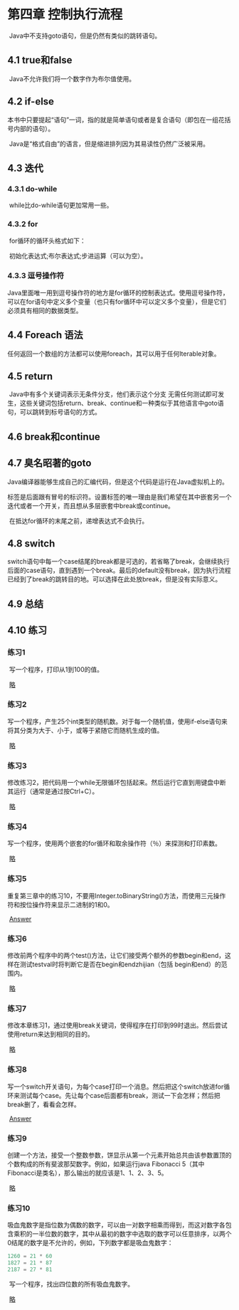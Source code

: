 # 第四章 控制执行流程

​	Java中不支持goto语句，但是仍然有类似的跳转语句。

## 4.1 true和false

​	Java不允许我们将一个数字作为布尔值使用。

## 4.2 if-else

​	本书中只要提起“语句”一词，指的就是简单语句或者是复合语句（即包在一组花括号内部的语句）。

​	Java是“格式自由”的语言，但是缩进排列因为其易读性仍然广泛被采用。

## 4.3 迭代

### 4.3.1 do-while

​	while比do-while语句更加常用一些。

### 4.3.2 for

​	for循环的循环头格式如下：

​	初始化表达式;布尔表达式;步进运算（可以为空）。

### 4.3.3  逗号操作符

​	Java里面唯一用到逗号操作符的地方是for循环的控制表达式。使用逗号操作符，可以在for语句中定义多个变量（也只有for循环中可以定义多个变量），但是它们必须具有相同的数据类型。

## 4.4 Foreach 语法

​	任何返回一个数组的方法都可以使用foreach，其可以用于任何Iterable对象。

## 4.5 return

​	Java中有多个关键词表示无条件分支，他们表示这个分支 无需任何测试即可发生，这些关键词包括return、break、continue和一种类似于其他语言中goto语句，可以跳转到标号语句的方式。

## 4.6 break和continue

  ## 4.7 臭名昭著的goto

​	Java编译器能够生成自己的汇编代码，但是这个代码是运行在Java虚拟机上的。

​	标签是后面跟有冒号的标识符。设置标签的唯一理由是我们希望在其中嵌套另一个迭代或者一个开关，而且想从多层嵌套中break或continue。

​	在抵达for循环的末尾之前，递增表达式不会执行。

## 4.8 switch

​	switch语句中每一个case结尾的break都是可选的，若省略了break，会继续执行后面的case语句，直到遇到一个break。最后的default没有break，因为执行流程已经到了break的跳转目的地。可以选择在此处放break，但是没有实际意义。

## 4.9 总结

## 4.10 练习

### 练习1

​	写一个程序，打印从1到100的值。

​	[略]()

### 练习2

​	写一个程序，产生25个int类型的随机数。对于每一个随机值，使用if-else语句来将其分类为大于、小于，或等于紧随它而随机生成的值。

​	[略]()

### 练习3

​	修改练习2，把代码用一个while无限循环包括起来。然后运行它直到用键盘中断其运行（通常是通过按Ctrl+C）。

​	[略]()

### 练习4

​	写一个程序，使用两个嵌套的for循环和取余操作符（％）来探测和打印素数。

​	[略]()

### 练习5

​	重复第三章中的练习10，不要用Integer.toBinaryString()方法，而使用三元操作符和按位操作符来显示二进制的1和0。

​	[Answer](Exercises/Code/05/BitTest.java)

### 练习6

​	修改前两个程序中的两个test()方法，让它们接受两个额外的参数begin和end，这样在测试testval时将判断它是否在begin和endzhijian（包括 begin和end）的范围内。

​	[略]()

### 练习7

​	修改本章练习1，通过使用break关键词，使得程序在打印到99时退出。然后尝试使用return来达到相同的目的。

​	[略]()

### 练习8

​	写一个switch开关语句，为每个case打印一个消息。然后把这个switch放进for循环来测试每个case。先让每个case后面都有break，测试一下会怎样；然后把break删了，看看会怎样。

​	[Answer](Exercises/Code/08/Switch.java)

### 练习9

​	创建一个方法，接受一个整数参数，饼显示从第一个元素开始总共由该参数置顶的个数构成的所有斐波那契数字。例如，如果运行java Fibonacci 5（其中Fibonacci是类名），那么输出的就应该是1、1、2、3、5。

​	[略]()

### 练习10

​	吸血鬼数字是指位数为偶数的数字，可以由一对数字相乘而得到，而这对数字各包含乘积的一半位数的数字，其中从最初的数字中选取的数字可以任意排序，以两个0结尾的数字是不允许的，例如，下列数字都是吸血鬼数字：

```java
1260 = 21 * 60
1827 = 21 * 87
2187 = 27 * 81
```

​	写一个程序，找出四位数的所有吸血鬼数字。

​	[略]()

